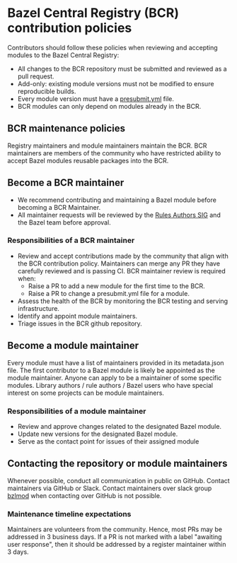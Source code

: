 # Bazel Central Registry (BCR) contribution policies

Contributors should follow these policies when reviewing and accepting modules to the Bazel Central Registry:

- All changes to the BCR repository must be submitted and reviewed as a pull request.
- Add-only: existing module versions must not be modified to ensure reproducible builds.
- Every module version must have a [presubmit.yml](https://docs.google.com/document/d/1moQfNcEIttsk6vYanNKIy3ZuK53hQUFq1b1r0rmsYVg/edit#heading=h.e6t527rxhw5i) file.
-   BCR modules can only depend on modules already in the BCR.

## BCR maintenance policies

Registry maintainers and module maintainers maintain the BCR. BCR maintainers are members of the community who have restricted ability to accept Bazel modules reusable packages into the BCR.

## Become a BCR maintainer

- We recommend contributing and maintaining a Bazel module before becoming a BCR Maintainer.
- All maintainer requests will be reviewed by the [Rules Authors SIG](https://github.com/bazel-contrib/SIG-rules-authors) and the Bazel team before approval.

### Responsibilities of a BCR maintainer

- Review and accept contributions made by the community that align with the BCR contribution policy. Maintainers can merge any PR they have carefully reviewed and is passing CI. BCR maintainer review is required when:
  - Raise a PR to add a new module for the first time to the BCR.
  - Raise a PR to change a presubmit.yml file for a module.
- Assess the health of the BCR by monitoring the BCR testing and serving infrastructure.
- Identify and appoint module maintainers.
- Triage issues in the BCR github repository.

## Become a module maintainer

Every module must have a list of maintainers provided in its metadata.json file. The first contributor to a Bazel module is likely be appointed as the module maintainer. Anyone can apply to be a maintainer of some specific modules. Library authors / rule authors / Bazel users who have special interest on some projects can be module maintainers.

### Responsibilities of a module maintainer

- Review and approve changes related to the designated Bazel module.
- Update new versions for the designated Bazel module.
- Serve as the contact point for issues of their assigned module

## Contacting the repository or module maintainers

Whenever possible, conduct all communication in public on GitHub. Contact maintainers via GitHub or Slack. Contact maintainers over slack group [bzlmod](https://bazelbuild.slack.com/archives/C014RARENH0) when contacting over GitHub is not possible.

### Maintenance timeline expectations

Maintainers are volunteers from the community. Hence, most PRs may be addressed in 3 business days. If a PR is not marked with a label "awaiting user response", then it should be addressed by a register maintainer within 3 days.
